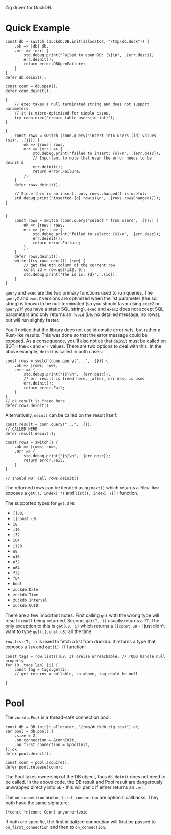 Zig driver for DuckDB.

# Quick Example
```zig
const db = switch (zuckdb.DB.init(allocator, "/tmp/db.duck")) {
    .ok => |db| db,
    .err => |err| {
        std.debug.print("Failed to open DB: {s}\n", .{err.desc});
        err.deinit();
        return error.DBOpenFailure;
    }
}
defer db.deinit();

const conn = db.open();
defer conn.deinit();

{
    // exec takes a null terminated string and does not support parameters
    // it is micro-optimized for simple cases.
    try conn.exec("create table users(id int)");
}

{
    const rows = switch (conn.query("insert into users (id) values ($1)", .{1})) {
        ok => |rows| rows,
        err => |err| => {
            std.debug.print("failed to insert: {s}\n", .{err.desc});
            // Important to note that even the error needs to be deinit'd
            err.deinit();
            return error.Failure;
        },
    }
    defer rows.deinit();

    // Since this is an insert, only rows.changed() is useful:
    std.debug.print("inserted {d} row(s)\n", .{rows.rowsChanged()});
}


{
    const rows = switch (conn.query("select * from users", .{});) {
        ok => |rows| rows,
        err => |err| => {
            std.debug.print("failed to select: {s}\n", .{err.desc});
            err.deinit();
            return error.Failure;
        },
    }
    defer rows.deinit();
    while (try rows.next()) |row| {
        // get the 0th column of the current row
        const id = row.get(i32, 0);
        std.debug.print("The id is: {d}", .{id});
    }
}
```

`query` and `exec` are the two primary functions used to run queries. The `queryZ` and `execZ` versions are optimized when the 1st parameter (the sql string) is known to be null-terminated (so you should favor using `execZ` or `queryZ` if you have a static SQL string). `exec` and `execZ` does not accept SQL parameters and only returns an `!void` (i.e. no detailed message, no rows), but will run slightly faster.

You'll notice that the library does not use idiomatic error sets, but rather a Rust-like results. This was done so that the error message could be exposed. As a consequence, you'll also notice that `deinit` must be called on BOTH the `ok` and `err` values. There are two options to deal with this. In the above example, `deinit` is called in both cases:

```zig
const rows = switch(conn.query("...", .{})) {
    .ok => |rows| rows,
    .err => {
        std.debug.print("{s}\n", .{err.desc});
        // err result is freed here, _after_ err.desc is used
        err.deinit();
        return error.Fail;
    }
}
// ok result is freed here
defer rows.deinit()
```

Alternatively, `deinit` can be called on the result itself:

```zig
const result = conn.query("...", .{});
// CALLED HERE
defer result.deinit();

const rows = switch() {
    .ok => |rows| rows,
    .err => {
        std.debug.print("{s}\n", .{err.desc});
        return error.Fail;
    }
}

// should NOT call rows.deinit()
```

The returned rows can be iterated using `next()` which returns a `?Row`. `Row` exposes a `get(T, index) ?T` and `list(T, index) ?[]T` function.

The supported types for `get`, are:
* `[]u8`, 
* `[]const u8`
* `i8`
* `i16`
* `i32`
* `i64`
* `i128`
* `u8`
* `u16`
* `u32`
* `u64`
* `f32`
* `f64`
* `bool`
* `zuckdb.Date`
* `zuckdb.Time`
* `zuckdb.Interval`
* `zuckdb.UUID`

There are a few important notes. First calling `get` with the wrong type will result in `null` being returned. Second, `get(T, i)` usually returns a `?T`. The only exception to this is `get(u8, i)` which returns a `[]const u8` - I just didn't want to type `get([]const u8)` all the time.

`row.list(T, i)` is used to fetch a list from duckdb. It returns a type that exposes a `len` and `get(i) ?T` function:

```zig
const tags = row.list([]u8, 3) orelse unreachable; // TODO handle null properly
for (0..tags.len) |i| {
    const tag = tags.get(i);
    // get returns a nullable, so above, tag could be null

}
```

# Pool
The `zuckdb.Pool` is a thread-safe connection pool:

```zig
const db = DB.init(t.allocator, "/tmp/duckdb.zig.test").ok;
var pool = db.pool(.{
    .size = 2,
    .on_connection = &connInit,
    .on_first_connection = &poolInit,
}).ok
defer pool.deinit();

const conn = pool.acquire();
defer pool.release(conn);
```

The Pool takes ownership of the DB object, thus `db.deinit` does not need to be called. In the above code, the DB result and Pool result are dangerously unwrapped directly into `ok` - this will panic if either returns an `.err`.

The `on_connection` and `on_first_connection` are optional callbacks. They both have the same signature:

```zig
?*const fn(conn: Conn) anyerror!void
```

If both are specific, the first initialized connection will first be passed to `on_first_connection` and then to `on_connection`.


